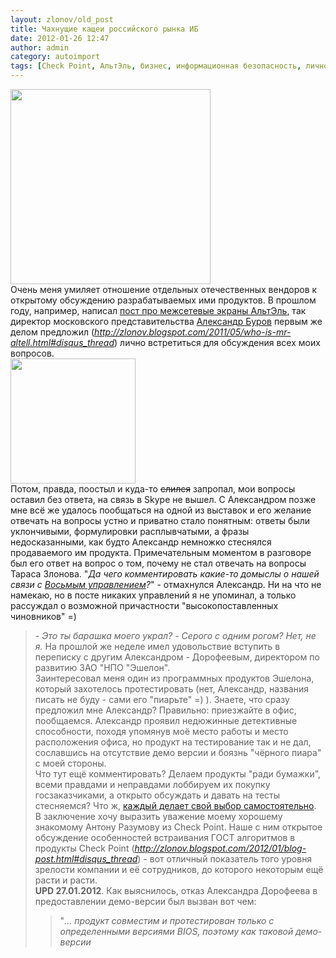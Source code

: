 ```yaml
---
layout: zlonov/old_post
title: Чахнущие кащеи российского рынка ИБ
date: 2012-01-26 12:47
author: admin
category: autoimport
tags: [Check Point, АльтЭль, бизнес, информационная безопасность, личность, НПО Эшелон, нравы]
---
```

<div dir="ltr">
<div></div>
<div><a href="http://4.bp.blogspot.com/-q7JAa7RIyxo/TyEnBoQysII/AAAAAAAAAXg/YZDOsYDGcqk/s1600/34db363ad561.jpg"><img alt="" src="https://4.bp.blogspot.com/-q7JAa7RIyxo/TyEnBoQysII/AAAAAAAAAXg/YZDOsYDGcqk/s320/34db363ad561.jpg" width="320" height="312" border="0" /></a></div>
Очень меня умиляет отношение отдельных отечественных вендоров к открытому обсуждению разрабатываемых ими продуктов.
<a name="more"></a>В прошлом году, например, написал <a href="http://zlonov.blogspot.com/2011/05/who-is-mr-altell.html">пост про межсетевые экраны АльтЭль</a>, так директор московского представительства <a href="http://ru.linkedin.com/pub/alexander-burov/12/a31/894">Александр Буров</a> первым же делом предложил (<a href="http://zlonov.blogspot.com/2011/05/who-is-mr-altell.html#disqus_thread"><i><span>http://zlonov.blogspot.com/2011/05/who-is-mr-altell.html#disqus_thread</span></i></a>) лично встретиться для обсуждения всех моих вопросов.
<div><a href="http://2.bp.blogspot.com/-vo0pDEQaCW0/UNiN0EalYwI/AAAAAAAABmc/0dQJH5f7Tgo/s1600/%D0%91%D1%83%D1%80%D0%BE%D0%B2.jpg"><img alt="" src="https://2.bp.blogspot.com/-vo0pDEQaCW0/UNiN0EalYwI/AAAAAAAABmc/0dQJH5f7Tgo/s200/%D0%91%D1%83%D1%80%D0%BE%D0%B2.jpg" width="200" height="200" border="0" /></a></div>
<div></div>
Потом, правда, поостыл и куда-то <span style="text-decoration: line-through;">слился</span> запропал, мои вопросы оставил без ответа, на связь в Skype не вышел. С Александром позже мне всё же удалось пообщаться на одной из выставок и его желание отвечать на вопросы устно и приватно стало понятным: ответы были уклончивыми, формулировки расплывчатыми, а фразы недосказанными, как будто Александр немножко стеснялся продаваемого им продукта. Примечательным моментом в разговоре был его ответ на вопрос о том, почему не стал отвечать на вопросы Тараса Злонова. "<i>Да чего комментировать какие-то домыслы о нашей связи с <a href="http://ru.wikipedia.org/wiki/%D0%92%D0%BE%D1%81%D1%8C%D0%BC%D0%BE%D0%B5_%D0%B3%D0%BB%D0%B0%D0%B2%D0%BD%D0%BE%D0%B5_%D1%83%D0%BF%D1%80%D0%B0%D0%B2%D0%BB%D0%B5%D0%BD%D0%B8%D0%B5_%D0%9A%D0%93%D0%91_%D0%A1%D0%A1%D0%A1%D0%A0">Восьмым управлением</a>?</i>" - отмахнулся Александр. Ни на что не намекаю, но в посте никаких управлений я не упоминал, а только рассуждал о возможной причастности "высокопоставленных чиновников" =)
<blockquote><i>- Это ты барашка моего украл?</i>
<i>- Серого с одним рогом? Нет, не я.</i>
На прошлой же неделе имел удовольствие вступить в переписку с другим Александром - Дорофеевым, директором по развитию ЗАО "НПО "Эшелон".
<div><img alt="" src="https://www.cso-summit.ru/data/2011/speakers/dorofeev.jpg" /></div>
<div>Заинтересовал меня один из программных продуктов Эшелона, который захотелось протестировать (нет, Александр, названия писать не буду - сами его "пиарьте" =) ). Знаете, что сразу предложил мне Александр? Правильно: приезжайте в офис, пообщаемся. Александр проявил недюжинные детективные способности, походя упомянув моё место работы и место расположения офиса, но продукт на тестирование так и не дал, сославшись на отсутствие демо версии и боязнь "чёрного пиара" с моей стороны.</div>
<div></div>
<div>Что тут ещё комментировать? Делаем продукты "ради бумажки", всеми правдами и неправдами лоббируем их покупку госзаказчиками, а открыто обсуждать и давать на тесты стесняемся? Что ж, <a href="http://zlonov.blogspot.com/2011/12/blog-post_23.html">каждый делает свой выбор самостоятельно</a>.</div>
<div></div>
<div>В заключение хочу выразить уважение моему хорошему знакомому Антону Разумову из Check Point. Наше с ним открытое обсуждение особенностей встраивания ГОСТ алгоритмов в продукты Check Point (<a href="http://zlonov.blogspot.com/2012/01/blog-post.html#disqus_thread"><i><span>http://zlonov.blogspot.com/2012/01/blog-post.html#disqus_thread</span></i></a>) - вот отличный показатель того уровня зрелости компании и её сотрудников, до которого некоторым ещё расти и расти.</div>
<div><a href="http://4.bp.blogspot.com/-go3uZeqGA5Y/TyEaXSQgC9I/AAAAAAAAAXY/Co38n7fRPBA/s1600/%25D0%2590%25D0%25BD%25D1%2582%25D0%25BE%25D0%25BD.png"><img alt="" src="https://4.bp.blogspot.com/-go3uZeqGA5Y/TyEaXSQgC9I/AAAAAAAAAXY/Co38n7fRPBA/s1600/%25D0%2590%25D0%25BD%25D1%2582%25D0%25BE%25D0%25BD.png" border="0" /></a></div>
<div></div>
<div><b>UPD 27.01.2012</b>. Как выяснилось, отказ Александра Дорофеева в предоставлении демо-версии был вызван вот чем:</div>
<blockquote>"<i>... продукт совместим и протестирован только с определенными версиями BIOS, поэтому как таковой демо-версии</i>
</div>
